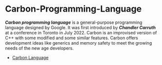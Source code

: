 # Carbon-Programming-Language

***Carbon programming language*** is a general-purpose programming language designed by Google. It was first introduced by ***Chandler Carruth*** at a conference in Toronto in July 2022. Carbon is an improvised version of C++ with some modified and some similar features. Carbon offers development ideas like generics and memory safety to meet the growing needs of the new age developers.

- [Carbon Language](https://github.com/carbon-language/carbon-lang)
